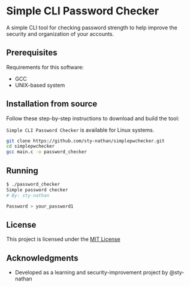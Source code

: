 # Simple CLI Password Checker

A simple CLI tool for checking password strength to help improve the security and organization of your accounts.

## Prerequisites

Requirements for this software:
- GCC
- UNIX-based system

## Installation from source

Follow these step-by-step instructions to download and build the tool:

`Simple CLI Password Checker` is available for Linux systems.

```bash
git clone https://github.com/sty-nathan/simplepwchecker.git
cd simplepwchecker
gcc main.c -o password_checker
```
## Running

```bash
$ ./password_checker
Simple password checker
# By: sty-nathan

Password > your_password1
```

## License

This project is licensed under the [MIT License](LICENSE.md)

## Acknowledgments

  - Developed as a learning and security-improvement project by @sty-nathan
